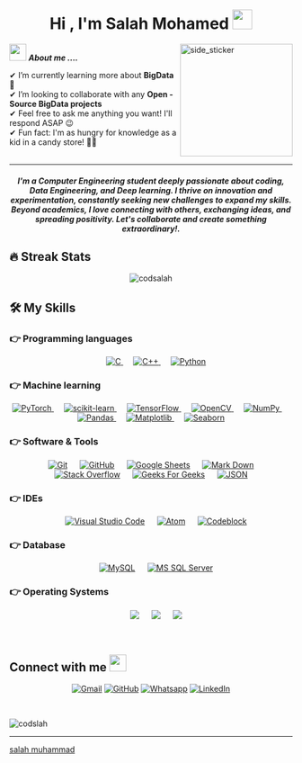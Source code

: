 <h1 align="center">Hi , I'm Salah Mohamed <img src="https://media.giphy.com/media/hvRJCLFzcasrR4ia7z/giphy.gif" width="35"></h1>
</a>
</p>
<img align="right" width=200px height=200px alt="side_sticker" src="https://media.giphy.com/media/TEnXkcsHrP4YedChhA/giphy.gif" />

<img src="https://media.giphy.com/media/iY8CRBdQXODJSCERIr/giphy.gif" width="30px">&nbsp;***About me ....***

✔ I’m currently learning more about **BigData**🥰<br>
✔ I’m looking to collaborate with any **Open - Source BigData projects**<br>
✔ Feel free to ask me anything you want! I'll respond ASAP 😉<br>
✔ Fun fact: I'm as hungry for knowledge as a kid in a candy store! 🍬💡<br><br>

<hr/>
<h5 align="center">I'm a Computer Engineering student deeply passionate about coding, Data Engineering, and Deep learning. I thrive on innovation and experimentation, constantly seeking new challenges to expand my skills. Beyond academics, I love connecting with others, exchanging ideas, and spreading positivity. Let's collaborate and create something extraordinary!.</h4>

## 🔥 Streak Stats
<p align="center"><img src="https://github-readme-streak-stats.herokuapp.com/?user=codsalah&theme=algolia" alt="codsalah" /></p>

## 🛠️ My Skills

### 👉 Programming languages

<p align="center"> 
  &emsp; 
  <a href="https://www.cprogramming.com/" target="_blank"> 
    <img alt="C" src="https://img.shields.io/badge/C%20-%232370ED.svg?style=plastic&logo=c&logoColor=white">
  </a> 
  &emsp;
  <a href="https://www.w3schools.com/cpp/" target="_blank"> 
    <img alt="C++" src="https://img.shields.io/badge/C++%20-%2300599C.svg?style=plastic&logo=c%2B%2B&logoColor=white">
  </a> 
  &emsp;
   <a href="https://www.python.org" target="_blank">
    <img alt="Python" src="https://img.shields.io/badge/Python%20-%2314354C.svg?style=plastic&logo=python&logoColor=white">
  </a>
</p>

### 👉 Machine learning
<p align="center"> 
  <a href="https://pytorch.org/" target="_blank">
    <img alt="PyTorch" src="https://img.shields.io/badge/PyTorch%20-%23EE4C2C.svg?style=plastic&logo=pytorch&logoColor=white">
  </a>
  &emsp;
  <a href="https://scikit-learn.org/stable/" target="_blank">
    <img alt="scikit-learn" src="https://img.shields.io/badge/scikit--learn%20-%2314A0C4.svg?style=plastic&logo=scikit-learn&logoColor=white">
  </a> 
  &emsp;
  <a href="https://www.tensorflow.org/" target="_blank">
    <img alt="TensorFlow" src="https://img.shields.io/badge/TensorFlow%20-%23FF6F00.svg?style=plastic&logo=tensorflow&logoColor=white">
  </a>
  &emsp;
  <a href="https://opencv.org/" target="_blank">
    <img alt="OpenCV" src="https://img.shields.io/badge/OpenCV%20-%23FF6F00.svg?style=plastic&logo=opencv&logoColor=white">
  </a>
  &emsp;
  <a href="https://numpy.org/" target="_blank">
    <img alt="NumPy" src="https://img.shields.io/badge/NumPy%20-%23013243.svg?style=plastic&logo=numpy&logoColor=white">
  </a>
  &emsp;
  <a href="https://pandas.pydata.org/" target="_blank">
    <img alt="Pandas" src="https://img.shields.io/badge/Pandas%20-%23150458.svg?style=plastic&logo=pandas&logoColor=white">
  </a>
  &emsp;
  <a href="https://matplotlib.org/" target="_blank">
    <img alt="Matplotlib" src="https://img.shields.io/badge/Matplotlib%20-%23013243.svg?style=plastic&logo=matplotlib&logoColor=white">
  </a>
  &emsp;
  <a href="https://seaborn.pydata.org/" target="_blank">
    <img alt="Seaborn" src="https://img.shields.io/badge/Seaborn%20-%23150458.svg?style=plastic&logo=seaborn&logoColor=white">
  </a>
</p>

 ### 👉 Software & Tools

<p align="center">
  &emsp;
    <a href="#"><img alt="Git" src="https://img.shields.io/badge/Git%20-%23F05033.svg?style=plastic&logo=git&logoColor=white"></a>
  &emsp;
    <a href="#"><img alt="GitHub" src="https://img.shields.io/badge/github-%23181717.svg?style=plastic&logo=github&logoColor=white"></a>
  &emsp;
    <a href="#"><img alt="Google Sheets" src="https://img.shields.io/badge/Google%20Sheets%20-%2334A853.svg?style=plastic&logo=google%20sheets&logoColor=white"></a>
  &emsp;
    <a href="#"><img alt="Mark Down" src="https://img.shields.io/badge/Markdown-000000?style=plastic&logo=markdown&logoColor=white"></a>
  &emsp;
    <a href="#"><img alt="Stack Overflow" src="https://img.shields.io/badge/-Stack%20Overflow-FE7A16?style=plastic&logo=stack-overflow&logoColor=white"></a>
  &emsp;
    <a href="#"><img alt="Geeks For Geeks" src="https://img.shields.io/badge/geeksforgeeks-%230F9D58.svg?style=plastic&logo=geeksforgeeks&logoColor=white"></a>
  &emsp;
    <a href="#"><img alt="JSON" img src="https://img.shields.io/badge/json-%23000000.svg?style=plastic&logo=json&logoColor=white"></a>

 ### 👉 IDEs

<p align="center">
  &emsp;
    <a href="#"><img alt="Visual Studio Code" src="https://img.shields.io/badge/Visual%20Studio%20Code-0078d7.svg?style=plastic&logo=visual-studio-code&logoColor=white"></a>
  &emsp;
    <a href="#"><img alt="Atom" src="https://img.shields.io/badge/atom-%2366595C.svg?&style=plastic&logo=atom&logoColor=white" /></a>
  &emsp;
    <a href="#"><img alt="Codeblock" src="https://img.shields.io/badge/codeblocks%20-%232C2255.svg?&style=plastic&logo=codeblocks%20ide&logoColor=white" /></a>
</p>

### 👉 Database
<p align="center">
  &emsp;
    <a href="#"><img alt="MySQL" src="https://img.shields.io/badge/MySQL-%2300f.svg?&style=plastic&logo=mysql&logoColor=white"></a>
  &emsp;
    <a href="#"><img alt="MS SQL Server" src="https://img.shields.io/badge/MS%20SQL%20Server-%23CC2927.svg?&style=plastic&logo=microsoft%20sql%20server&logoColor=white"></a>
</p>


 ### 👉 Operating Systems

<p align="center">
  &emsp;
    <a href="#"><img src="https://img.shields.io/badge/Linux-FCC624?style=plastic&logo=linux&logoColor=black"></a>
  &emsp;
    <a href="#"><img src="https://img.shields.io/badge/Ubuntu-E95420?style=plastic&logo=ubuntu&logoColor=white"></a>
  &emsp;
    <a href="#"><img src="https://img.shields.io/badge/Windows-0078D6?style=plastic&logo=windows&logoColor=white"></a>
</p>

<br/>


## Connect with me <img src="https://media.giphy.com/media/iY8CRBdQXODJSCERIr/giphy.gif" width="30px">
<p align="center">
	<a href="mailto:salahhamada63@gmail.com"><img img src="https://img.shields.io/badge/gmail-%23EA4335.svg?style=plastic&logo=gmail&logoColor=white" alt="Gmail"/></a>
	<a href="https://github.com/codsalah"><img src="https://img.shields.io/badge/github-%23181717.svg?style=plastic&logo=github&logoColor=white" alt="GitHub"/></a>
	<a href="https://wa.me/020104985025"><img src="https://img.shields.io/badge/whatsapp-%2325D366.svg?style=plastic&logo=whatsapp&logoColor=white" alt="Whatsapp"/></a>
	<a href="https://www.linkedin.com/in/salah-muhammad-65287b243"><img src="https://img.shields.io/badge/linkedin-%230A66C2.svg?style=plastic&logo=linkedin&logoColor=white" alt="LinkedIn"/></a>
</p>

<br>
<p align="left"> <img src="https://komarev.com/ghpvc/?username=codsalah&label=Profile%20views&color=0e75b6&style=flat" alt="codslah" /> </p>

------


[salah muhammad](https://github.com/codsalah)
